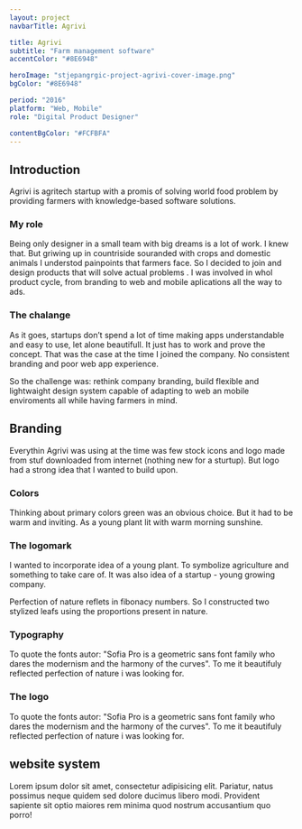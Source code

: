 ```yaml
---
layout: project
navbarTitle: Agrivi

title: Agrivi
subtitle: "Farm management software"
accentColor: "#8E6948"

heroImage: "stjepangrgic-project-agrivi-cover-image.png"
bgColor: "#8E6948"

period: "2016"
platform: "Web, Mobile"
role: "Digital Product Designer"

contentBgColor: "#FCFBFA"
---
```


## Introduction
Agrivi is agritech startup with a promis of solving world food problem by providing farmers with knowledge-based software solutions. 

### My role
Being only designer in a small team with big dreams is a lot of work. I knew that. But griwing up in countriside souranded with crops and domestic animals I understod painpoints that farmers face. So I decided to join and design products that will solve actual problems . I was involved in whol product cycle, from branding to web and mobile aplications all the way to ads.

### The chalange
As it goes, startups don’t spend a lot of time making apps understandable and easy to use, let alone beautifull. It just has to work and prove the concept. That was the case at the time I joined the company. No consistent branding and poor web app experience.

So the challenge was: rethink company branding, build flexible and lightwaight design system capable of adapting to web an mobile enviroments all while having farmers in mind.

<div class="block full-width grid">

## Branding
Everythin Agrivi was using at the time was few stock icons and logo made from stuf downloaded from internet (nothing new for a sturtup). But logo had a strong idea that I wanted to build upon.

<figure class="grid-width fix-img shadow">
  <simg name="stjepangrgic-project-agrivi-branding-idea.jpg" />
</figure> 
  
</div>

### Colors
Thinking about primary colors green was an obvious choice. But it had to be warm and inviting.  As a young plant lit with warm morning sunshine.

<figure class="grid-width fix-img">
  <simg name="stjepangrgic-project-agrivi-colors.jpg" />
</figure>

### The logomark
I wanted to incorporate idea of a young plant. To symbolize agriculture and something to take care of. It was also idea of a startup -  young growing company.

Perfection of nature reflets in fibonacy numbers. So I constructed two stylized leafs  using the proportions present in nature. 

<figure class="grid-width fix-img shadow">
  <simg name="stjepangrgic-project-agrivi-logomark-construction.png" />
</figure>
<figure class="grid-width fix-img shadow">
  <simg name="stjepangrgic-project-agrivi-logomark.png" />
</figure>

### Typography
To quote the fonts autor: "Sofia Pro is a geometric sans font family who dares the modernism and the harmony of the curves". To me it beautifuly reflected perfection of nature i was looking for.
<figure class="grid-width fix-img shadow">
  <simg name="stjepangrgic-project-agrivi-typography.png" />
</figure>

### The logo
To quote the fonts autor: "Sofia Pro is a geometric sans font family who dares the modernism and the harmony of the curves". To me it beautifuly reflected perfection of nature i was looking for.
<figure class="grid-width fix-img shadow">
  <simg name="stjepangrgic-project-agrivi-logo-construction.png" />
</figure>
<figure class="grid-width fix-img shadow">
  <simg name="stjepangrgic-project-agrivi-logo.png" />
</figure>
<figure class="grid-width fix-img shadow">
  <simg name="stjepangrgic-project-agrivi-logo-monochrome.png" />
</figure>

<div class="block full-width grid">

## website system
Lorem ipsum dolor sit amet, consectetur adipisicing elit. Pariatur, natus possimus neque quidem sed dolore ducimus libero modi. Provident sapiente sit optio maiores rem minima quod nostrum accusantium quo porro!
  
</div>


<script>
import slink from '@/theme/components/slink.vue'
import simg from '@/theme/components/simg.vue'
import ProjectHeader from '@/theme/components/ProjectHeader.vue'
import HeroSection from '@/theme/components/HeroSection.vue'
import ProjectInfo from '@/theme/components/ProjectInfo.vue'
import PageHeader from '@/theme/components/PageHeader.vue'

export default {
  components: {
    slink, ProjectHeader, simg, HeroSection, ProjectInfo, PageHeader
  }
}
</script>

<style lang="stylus" scoped>

.block
  position relative
  margin-top 4rem
  z-index 2
  &:before
    content ""
    display block
    position absolute
    width 100vw
    left 50%
    transform translateX(-50%)
    height 700px
    border-top 2px solid #E6DFDC
    background-color #fff
    background: linear-gradient(180deg, #FAF8F7 0%, #FCFBFA 100%);
    z-index -1
  
.credits
  a 
    text-decoration: underline;

.shadow
  box-shadow: 0 12px 19px -8px rgba(44,29,22,0.15);

</style>
